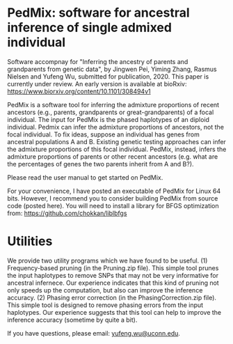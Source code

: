 # PedMix: software for ancestral inference of single admixed individual

Software accompnay for "Inferring the ancestry of parents and grandparents from genetic data", by Jingwen Pei, Yiming Zhang, Rasmus Nielsen and Yufeng Wu, submitted for publication, 2020.
This paper is currently under review. An early version is available at bioRxiv: https://www.biorxiv.org/content/10.1101/308494v1

PedMix is a software tool for inferring the admixture proportions of recent ancestors (e.g., parents, grandparents or great-grandparents) of a focal individual. The input for PedMix is the phased haplotypes of an diploid individual. Pedmix can infer the admixture proportions of ancestors, not the focal individual. To fix ideas, suppose an individual has genes from ancestral populations A and B. Existing genetic testing approaches can infer the admixture proportions of this focal individual. PedMix, instead, infers the admixture proportions of parents or other recent ancestors (e.g. what are the percentages of genes the two parents inherit from A and B?).

Please read the user manual to get started on PedMix.

For your convenience, I have posted an executable of PedMix for Linux 64 bits. However, I recommend you to consider building PedMix from source code (posted here). You will need to install a library for BFGS optimization from: https://github.com/chokkan/liblbfgs

# Utilities
We provide two utility programs which we have found to be useful.
(1) Frequency-based pruning (in the Pruning.zip file). This simple tool prunes the input haplotypes to remove SNPs that may not be very informative for ancestral infernece. Our experience indicates that this kind of pruning not only speeds up the computation, but also can improve the inference accuracy.
(2) Phasing error correction (in the PhasingCorrection.zip file). This simple tool is designed to remove phasing errors from the input haplotypes. Our experience suggests that this tool can help to improve the inference accuracy (sometime by quite a bit).

If you have questions, please email: yufeng.wu@uconn.edu.
